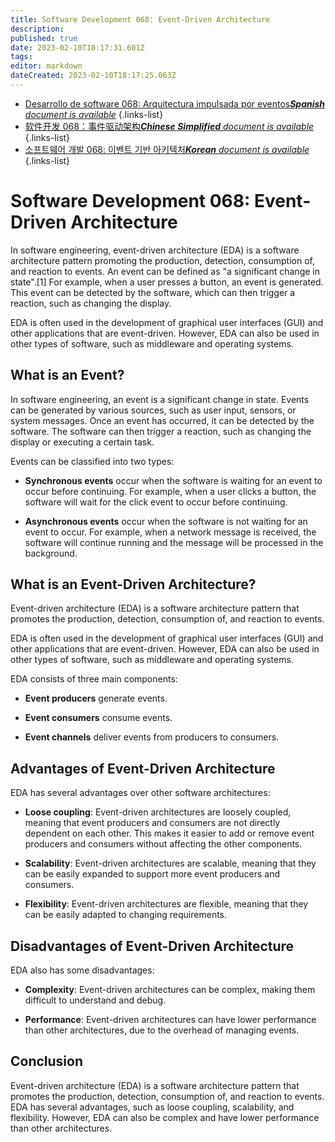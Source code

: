 ```yaml
---
title: Software Development 068: Event-Driven Architecture
description: 
published: true
date: 2023-02-10T18:17:31.601Z
tags: 
editor: markdown
dateCreated: 2023-02-10T18:17:25.063Z
---
```


- [Desarrollo de software 068: Arquitectura impulsada por eventos***Spanish** document is available*](/es/Knowledge-base/Software-Development/Learning/software-development-068-event-driven-architecture)
{.links-list}
- [软件开发 068：事件驱动架构***Chinese Simplified** document is available*](/zh/Knowledge-base/Software-Development/Learning/software-development-068-event-driven-architecture)
{.links-list}
- [소프트웨어 개발 068: 이벤트 기반 아키텍처***Korean** document is available*](/ko/Knowledge-base/Software-Development/Learning/software-development-068-event-driven-architecture)
{.links-list}


# Software Development 068: Event-Driven Architecture

In software engineering, event-driven architecture (EDA) is a software architecture pattern promoting the production, detection, consumption of, and reaction to events. An event can be defined as "a significant change in state".[1] For example, when a user presses a button, an event is generated. This event can be detected by the software, which can then trigger a reaction, such as changing the display.

EDA is often used in the development of graphical user interfaces (GUI) and other applications that are event-driven. However, EDA can also be used in other types of software, such as middleware and operating systems.

## What is an Event?

In software engineering, an event is a significant change in state. Events can be generated by various sources, such as user input, sensors, or system messages. Once an event has occurred, it can be detected by the software. The software can then trigger a reaction, such as changing the display or executing a certain task.

Events can be classified into two types:

- **Synchronous events** occur when the software is waiting for an event to occur before continuing. For example, when a user clicks a button, the software will wait for the click event to occur before continuing.

- **Asynchronous events** occur when the software is not waiting for an event to occur. For example, when a network message is received, the software will continue running and the message will be processed in the background.

## What is an Event-Driven Architecture?

Event-driven architecture (EDA) is a software architecture pattern that promotes the production, detection, consumption of, and reaction to events.

EDA is often used in the development of graphical user interfaces (GUI) and other applications that are event-driven. However, EDA can also be used in other types of software, such as middleware and operating systems.

EDA consists of three main components:

- **Event producers** generate events.

- **Event consumers** consume events.

- **Event channels** deliver events from producers to consumers.

## Advantages of Event-Driven Architecture

EDA has several advantages over other software architectures:

- **Loose coupling**: Event-driven architectures are loosely coupled, meaning that event producers and consumers are not directly dependent on each other. This makes it easier to add or remove event producers and consumers without affecting the other components.

- **Scalability**: Event-driven architectures are scalable, meaning that they can be easily expanded to support more event producers and consumers.

- **Flexibility**: Event-driven architectures are flexible, meaning that they can be easily adapted to changing requirements.

## Disadvantages of Event-Driven Architecture

EDA also has some disadvantages:

- **Complexity**: Event-driven architectures can be complex, making them difficult to understand and debug.

- **Performance**: Event-driven architectures can have lower performance than other architectures, due to the overhead of managing events.

## Conclusion

Event-driven architecture (EDA) is a software architecture pattern that promotes the production, detection, consumption of, and reaction to events. EDA has several advantages, such as loose coupling, scalability, and flexibility. However, EDA can also be complex and have lower performance than other architectures.